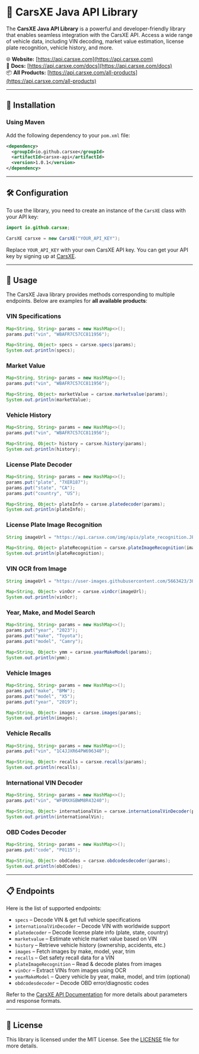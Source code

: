 # 🚗 CarsXE Java API Library

The **CarsXE Java API Library** is a powerful and developer-friendly library that enables seamless integration with the CarsXE API. Access a wide range of vehicle data, including VIN decoding, market value estimation, license plate recognition, vehicle history, and more.

🌐 **Website:** [https://api.carsxe.com](https://api.carsxe.com)  
📄 **Docs:** [https://api.carsxe.com/docs](https://api.carsxe.com/docs)  
📦 **All Products:** [https://api.carsxe.com/all-products](https://api.carsxe.com/all-products)

---

## 🚀 Installation

### Using Maven

Add the following dependency to your `pom.xml` file:

```xml
<dependency>
  <groupId>io.github.carsxe</groupId>
  <artifactId>carsxe-api</artifactId>
  <version>1.0.1</version>
</dependency>
```

---

## 🛠️ Configuration

To use the library, you need to create an instance of the `CarsXE` class with your API key:

```java
import io.github.carsxe;

CarsXE carsxe = new CarsXE("YOUR_API_KEY");
```

Replace `YOUR_API_KEY` with your own CarsXE API key. You can get your API key by signing up at [CarsXE](https://api.carsxe.com).

---

## 📖 Usage

The CarsXE Java library provides methods corresponding to multiple endpoints. Below are examples for **all available products**:

### VIN Specifications

```java
Map<String, String> params = new HashMap<>();
params.put("vin", "WBAFR7C57CC811956");

Map<String, Object> specs = carsxe.specs(params);
System.out.println(specs);
```

### Market Value

```java
Map<String, String> params = new HashMap<>();
params.put("vin", "WBAFR7C57CC811956");

Map<String, Object> marketValue = carsxe.marketvalue(params);
System.out.println(marketValue);
```

### Vehicle History

```java
Map<String, String> params = new HashMap<>();
params.put("vin", "WBAFR7C57CC811956");

Map<String, Object> history = carsxe.history(params);
System.out.println(history);
```

### License Plate Decoder

```java
Map<String, String> params = new HashMap<>();
params.put("plate", "7XER187");
params.put("state", "CA");
params.put("country", "US");

Map<String, Object> plateInfo = carsxe.platedecoder(params);
System.out.println(plateInfo);
```

### License Plate Image Recognition

```java
String imageUrl = "https://api.carsxe.com/img/apis/plate_recognition.JPG";

Map<String, Object> plateRecognition = carsxe.plateImageRecognition(imageUrl);
System.out.println(plateRecognition);
```

### VIN OCR from Image

```java
String imageUrl = "https://user-images.githubusercontent.com/5663423/30922082-64edb4fa-a3a8-11e7-873e-3fbcdce8ea3a.png";

Map<String, Object> vinOcr = carsxe.vinOcr(imageUrl);
System.out.println(vinOcr);
```

### Year, Make, and Model Search

```java
Map<String, String> params = new HashMap<>();
params.put("year", "2023");
params.put("make", "Toyota");
params.put("model", "Camry");

Map<String, Object> ymm = carsxe.yearMakeModel(params);
System.out.println(ymm);
```

### Vehicle Images

```java
Map<String, String> params = new HashMap<>();
params.put("make", "BMW");
params.put("model", "X5");
params.put("year", "2019");

Map<String, Object> images = carsxe.images(params);
System.out.println(images);
```

### Vehicle Recalls

```java
Map<String, String> params = new HashMap<>();
params.put("vin", "1C4JJXR64PW696340");

Map<String, Object> recalls = carsxe.recalls(params);
System.out.println(recalls);
```

### International VIN Decoder

```java
Map<String, String> params = new HashMap<>();
params.put("vin", "WF0MXXGBWM8R43240");

Map<String, Object> internationalVin = carsxe.internationalVinDecoder(params);
System.out.println(internationalVin);
```

### OBD Codes Decoder

```java
Map<String, String> params = new HashMap<>();
params.put("code", "P0115");

Map<String, Object> obdCodes = carsxe.obdcodesdecoder(params);
System.out.println(obdCodes);
```

---

## 📋 Endpoints

Here is the list of supported endpoints:

- `specs` – Decode VIN & get full vehicle specifications
- `internationalVinDecoder` – Decode VIN with worldwide support
- `platedecoder` – Decode license plate info (plate, state, country)
- `marketvalue` – Estimate vehicle market value based on VIN
- `history` – Retrieve vehicle history (ownership, accidents, etc.)
- `images` – Fetch images by make, model, year, trim
- `recalls` – Get safety recall data for a VIN
- `plateImageRecognition` – Read & decode plates from images
- `vinOcr` – Extract VINs from images using OCR
- `yearMakeModel` – Query vehicle by year, make, model, and trim (optional)
- `obdcodesdecoder` – Decode OBD error/diagnostic codes

Refer to the [CarsXE API Documentation](https://api.carsxe.com/docs) for more details about parameters and response formats.

---

## 📄 License

This library is licensed under the MIT License. See the [LICENSE](LICENSE) file for more details.